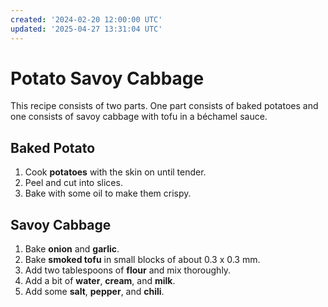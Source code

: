 ```yaml
---
created: '2024-02-20 12:00:00 UTC'
updated: '2025-04-27 13:31:04 UTC'
---
```


# Potato Savoy Cabbage

This recipe consists of two parts.
One part consists of baked potatoes and one consists of savoy cabbage with tofu in a béchamel sauce.

## Baked Potato

1. Cook **potatoes** with the skin on until tender.
1. Peel and cut into slices.
1. Bake with some oil to make them crispy.

## Savoy Cabbage

1. Bake **onion** and **garlic**.
1. Bake **smoked tofu** in small blocks of about 0.3 x 0.3 mm.
1. Add two tablespoons of **flour** and mix thoroughly.
1. Add a bit of **water**, **cream**, and **milk**.
1. Add some **salt**, **pepper**, and **chili**.

